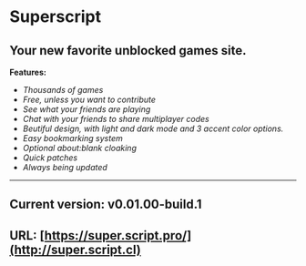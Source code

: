 # Superscript
## Your new favorite unblocked games site.
**Features:**
- *Thousands of games*
- *Free, unless you want to contribute*
- *See what your friends are playing*
- *Chat with your friends to share multiplayer codes*
- *Beutiful design, with light and dark mode and 3 accent color options.*
- *Easy bookmarking system*
- *Optional about:blank cloaking*
- *Quick patches*
- *Always being updated*
- - -
## Current version: v0.01.00-build.1
## URL: [https://super.script.pro/](http://super.script.cl)
